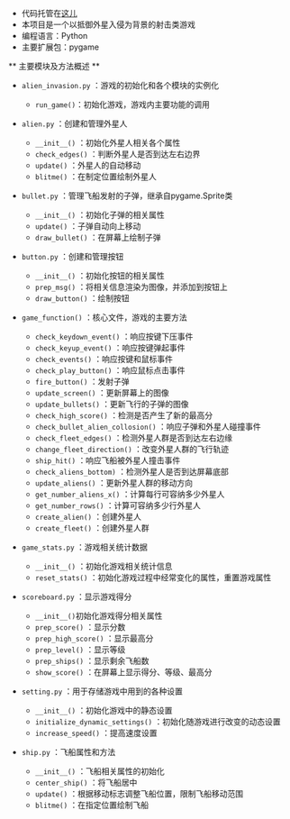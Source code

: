 * 代码托管在[这儿](https://github.com/cn-Wziv/alien_invasion)
* 本项目是一个以抵御外星入侵为背景的射击类游戏
* 编程语言：Python
* 主要扩展包：pygame

** 主要模块及方法概述 **
* ```alien_invasion.py``` ：游戏的初始化和各个模块的实例化
	* ```run_game()```：初始化游戏，游戏内主要功能的调用

* ```alien.py``` ：创建和管理外星人
	* ```__init__()``` ：初始化外星人相关各个属性
	* ```check_edges()``` ：判断外星人是否到达左右边界
	* ```update()``` ：外星人的自动移动
	* ```blitme()``` ：在制定位置绘制外星人

* ```bullet.py``` ：管理飞船发射的子弹，继承自pygame.Sprite类
	* ```__init__()``` ：初始化子弹的相关属性
	* ```update()``` ：子弹自动向上移动
	* ```draw_bullet()``` ：在屏幕上绘制子弹

* ```button.py``` ：创建和管理按钮
	* ```__init__()``` ：初始化按钮的相关属性
	* ```prep_msg()``` ：将相关信息渲染为图像，并添加到按钮上
	* ```draw_button()``` ：绘制按钮

* ```game_function()``` ：核心文件，游戏的主要方法
	* ```check_keydown_event()``` ：响应按键下压事件
	* ```check_keyup_event()``` ：响应按键弹起事件
	* ```check_events()``` ：响应按键和鼠标事件
	* ```check_play_button()``` ：响应鼠标点击事件
	* ```fire_button()``` ：发射子弹
	* ```update_screen()``` ：更新屏幕上的图像
	* ```update_bullets()``` ：更新飞行的子弹的图像
	* ```check_high_score()``` ：检测是否产生了新的最高分
	* ```check_bullet_alien_collosion()``` ：响应子弹和外星人碰撞事件
	* ```check_fleet_edges()``` ：检测外星人群是否到达左右边缘
	* ```change_fleet_direction()``` ：改变外星人群的飞行轨迹
	* ```ship_hit()``` ：响应飞船被外星人撞击事件
	* ```check_aliens_bottom)``` ：检测外星人是否到达屏幕底部
	* ```update_aliens()``` ：更新外星人群的移动方向
	* ```get_number_aliens_x()``` ：计算每行可容纳多少外星人
	* ```get_number_rows()``` ：计算可容纳多少行外星人
	* ```create_alien()``` ：创建外星人
	* ```create_fleet()``` ：创建外星人群

* ```game_stats.py``` ：游戏相关统计数据
	* ```__init__()``` ：初始化游戏相关统计信息
	* ```reset_stats()``` ：初始化游戏过程中经常变化的属性，重置游戏属性

* ```scoreboard.py``` ：显示游戏得分
	* ```__init__()```初始化游戏得分相关属性
	* ```prep_score()``` ：显示分数
	* ```prep_high_score()``` ：显示最高分
	* ```prep_level()``` ：显示等级
	* ```prep_ships()``` ：显示剩余飞船数
	* ```show_score()``` ：在屏幕上显示得分、等级、最高分

* ```setting.py``` ：用于存储游戏中用到的各种设置
	* ```__init__()``` ：初始化游戏中的静态设置
	* ```initialize_dynamic_settings()``` ：初始化随游戏进行改变的动态设置
	* ```increase_speed()``` ：提高速度设置

* ```ship.py``` ：飞船属性和方法
	* ```__init__()``` ：飞船相关属性的初始化
	* ```center_ship()``` ：将飞船居中
	* ```update()``` ：根据移动标志调整飞船位置，限制飞船移动范围
	* ```blitme()``` ：在指定位置绘制飞船